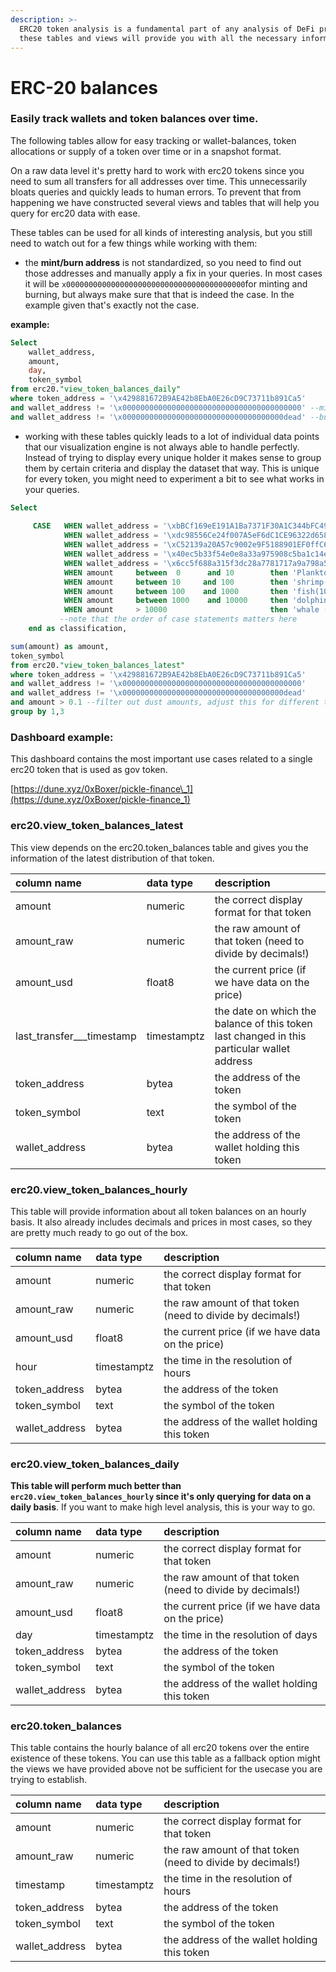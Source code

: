 ```yaml
---
description: >-
  ERC20 token analysis is a fundamental part of any analysis of DeFi products,
  these tables and views will provide you with all the necessary information.
---
```


# ERC-20 balances

### Easily track wallets and token balances over time.

The following tables allow for easy tracking or wallet-balances, token allocations or supply of a token over time or in a snapshot format.

On a raw data level it's pretty hard to work with erc20 tokens since you need to sum all transfers for all addresses over time. This unnecessarily bloats queries and quickly leads to human errors. To prevent that from happening we have constructed several views and tables that will help you query for erc20 data with ease.

These tables can be used for all kinds of interesting analysis, but you still need to watch out for a few things while working with them:  


* the **mint/burn address** is not standardized, so you need to find out those addresses and manually apply a fix in your queries. In most cases it will be `x0000000000000000000000000000000000000000`for minting and burning, but always make sure that that is indeed the case. In the example given that's exactly not the case.



**example:**

```sql
Select 
    wallet_address, 
    amount,
    day,
    token_symbol
from erc20."view_token_balances_daily"
where token_address = '\x429881672B9AE42b8EbA0E26cD9C73711b891Ca5'
and wallet_address != '\x0000000000000000000000000000000000000000' --mint address
and wallet_address != '\x000000000000000000000000000000000000dead' --burn address
```

* working with these tables quickly leads to a lot of individual data points that our visualization engine is not always able to handle perfectly. Instead of trying to display every unique holder it makes sense to group them by certain criteria and display the dataset that way. This is unique for every token, you might need to experiment a bit to see what works in your queries.

```sql
Select 
    
     CASE   WHEN wallet_address = '\xbBCf169eE191A1Ba7371F30A1C344bFC498b29Cf' then 'dill'
            WHEN wallet_address = '\xdc98556Ce24f007A5eF6dC1CE96322d65832A819' then 'uniswap'
            WHEN wallet_address = '\xC52139a20A57c9002e9F5188901EF0ffC63c7205' then 'smart_treasury'
            WHEN wallet_address = '\x40ec5b33f54e0e8a33a975908c5ba1c14e5bbbdf' then 'polygon'
            WHEN wallet_address = '\x6cc5f688a315f3dc28a7781717a9a798a59fda7b' then 'OKEX'
            WHEN amount     between  0      and 10        then 'Plankton(0-10)'
            WHEN amount     between 10     and 100        then 'shrimp(10-100)'
            WHEN amount     between 100    and 1000       then 'fish(100-1,000)'
            WHEN amount     between 1000    and 10000     then 'dolphin(1,000-10,000)'
            WHEN amount     > 10000                       then 'whale (>10000)' 
           --note that the order of case statements matters here
    end as classification,

sum(amount) as amount,
token_symbol
from erc20."view_token_balances_latest"
where token_address = '\x429881672B9AE42b8EbA0E26cD9C73711b891Ca5'
and wallet_address != '\x0000000000000000000000000000000000000000'
and wallet_address != '\x000000000000000000000000000000000000dead'
and amount > 0.1 --filter out dust amounts, adjust this for different tokens based on economic value
group by 1,3

```

### Dashboard example:

This dashboard contains the most important use cases related to a single erc20 token that is used as gov token.

[https://dune.xyz/0xBoxer/pickle-finance\_1](https://dune.xyz/0xBoxer/pickle-finance_1)

###  erc20.view\_token\_balances\_latest

This view depends on the erc20.token\_balances table and gives you the information of the latest distribution of that token.

| column name | data type | description |
| :--- | :--- | :--- |
| amount | numeric | the correct display format for that token |
| amount\_raw | numeric | the raw amount of that token \(need to divide by decimals!\) |
| amount\_usd | float8 | the current price \(if we have data on the price\) |
| last\_transfer_\__timestamp | timestamptz | the date on which the balance of this token last changed in this particular wallet address |
| token\_address | bytea | the address of the token |
| token\_symbol | text | the symbol of the token |
| wallet\_address | bytea | the address of the wallet holding this token |

### erc20.view\_token\_balances\_hourly

This table will provide information about all token balances on an hourly basis. It also already includes decimals and prices in most cases, so they are pretty much ready to go out of the box.

| column name | data type | description |
| :--- | :--- | :--- |
| amount | numeric | the correct display format for that token |
| amount\_raw | numeric | the raw amount of that token \(need to divide by decimals!\) |
| amount\_usd | float8 | the current price \(if we have data on the price\) |
| hour | timestamptz | the time in the resolution of hours |
| token\_address | bytea | the address of the token |
| token\_symbol | text | the symbol of the token |
| wallet\_address | bytea | the address of the wallet holding this token |

### erc20.view\_token\_balances\_daily

**This table will perform much better than `erc20.view_token_balances_hourly` since it's only querying for data on a daily basis**. If you want to make high level analysis, this is your way to go.

| column name | data type | description |
| :--- | :--- | :--- |
| amount | numeric | the correct display format for that token |
| amount\_raw | numeric | the raw amount of that token \(need to divide by decimals!\) |
| amount\_usd | float8 | the current price \(if we have data on the price\) |
| day | timestamptz | the time in the resolution of days |
| token\_address | bytea | the address of the token |
| token\_symbol | text | the symbol of the token |
| wallet\_address | bytea | the address of the wallet holding this token |

### erc20.token\_balances

This table contains the hourly balance of all erc20 tokens over the entire existence of these tokens. You can use this table as a fallback option might the views we have provided above not be sufficient for the usecase you are trying to establish.

| column name | data type | description |
| :--- | :--- | :--- |
| amount | numeric | the correct display format for that token |
| amount\_raw | numeric | the raw amount of that token \(need to divide by decimals!\) |
| timestamp | timestamptz | the time in the resolution of hours |
| token\_address | bytea | the address of the token |
| token\_symbol | text | the symbol of the token |
| wallet\_address | bytea | the address of the wallet holding this token |

